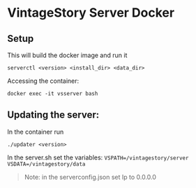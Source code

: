# VintageStory Server Docker

## Setup
This will build the docker image and run it
```shell
serverctl <version> <install_dir> <data_dir>
```

Accessing the container:
```shell
docker exec -it vsserver bash
```
## Updating the server:
In the container run
```shell
./updater <version>
```

In the server.sh set the variables:
``VSPATH=/vintagestory/server``
``VSDATA=/vintagestory/data``

> Note: in the serverconfig.json set Ip to 0.0.0.0